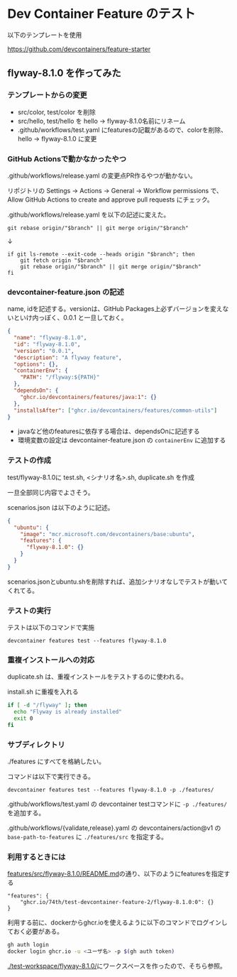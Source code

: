 # Dev Container Feature のテスト

以下のテンプレートを使用

https://github.com/devcontainers/feature-starter

## flyway-8.1.0 を作ってみた

### テンプレートからの変更

- src/color, test/color を削除
- src/hello, test/hello を hello -> flyway-8.1.0名前にリネーム
- .github/workflows/test.yaml にfeaturesの記載があるので、colorを削除、hello -> flyway-8.1.0 に変更

### GitHub Actionsで動かなかったやつ

.github/workflows/release.yaml の変更点PR作るやつが動かない。

リポジトリの Settings -> Actions -> General -> Workflow permissions で、
Allow GitHub Actions to create and approve pull requests にチェック。

.github/workflows/release.yaml を以下の記述に変えた。

```
git rebase origin/"$branch" || git merge origin/"$branch"
```

↓

```
if git ls-remote --exit-code --heads origin "$branch"; then
    git fetch origin "$branch"
    git rebase origin/"$branch" || git merge origin/"$branch"
fi
```

### devcontainer-feature.json の記述

name, idを記述する。versionは、GitHub Packages上必ずバージョンを変えないといけ内っぽく、0.0.1 と一旦しておく。

```json
{
  "name": "flyway-8.1.0",
  "id": "flyway-8.1.0",
  "version": "0.0.1",
  "description": "A flyway feature",
  "options": {},
  "containerEnv": {
    "PATH": "/flyway:${PATH}"
  },
  "dependsOn": {
    "ghcr.io/devcontainers/features/java:1": {}
  },
  "installsAfter": ["ghcr.io/devcontainers/features/common-utils"]
}
```

- javaなど他のfeaturesに依存する場合は、dependsOnに記述する
- 環境変数の設定は devcontainer-feature.json の `containerEnv` に追加する

### テストの作成

test/flyway-8.1.0に test.sh, <シナリオ名>.sh, duplicate.sh を作成

一旦全部同じ内容でよさそう。

scenarios.json は以下のように記述。

```json
{
  "ubuntu": {
    "image": "mcr.microsoft.com/devcontainers/base:ubuntu",
    "features": {
      "flyway-8.1.0": {}
    }
  }
}
```

scenarios.jsonとubuntu.shを削除すれば、追加シナリオなしでテストが動いてくれてる。

### テストの実行

テストは以下のコマンドで実施

```
devcontainer features test --features flyway-8.1.0
```

### 重複インストールへの対応

duplicate.sh は、重複インストールをテストするのに使われる。

install.sh に重複を入れる

```bash
if [ -d "/flyway" ]; then
  echo "Flyway is already installed"
  exit 0
fi
```

### サブディレクトリ

./features にすべてを格納したい。

コマンドは以下で実行できる。

```
devcontainer features test --features flyway-8.1.0 -p ./features/
```

.github/workflows/test.yaml の devcontainer testコマンドに `-p ./features/` を追加する。

.github/workflows/{validate,release}.yaml の devcontainers/action@v1 の `base-path-to-features` に `./features/src` を指定する。

### 利用するときには

[features/src/flyway-8.1.0/README.md](features/src/flyway-8.1.0/README.md)の通り、以下のようにfeaturesを指定する

```
"features": {
    "ghcr.io/74th/test-devcontainer-feature-2/flyway-8.1.0:0": {}
}
```

利用する前に、dockerからghcr.ioを使えるように以下のコマンドでログインしておく必要がある。

```bash
gh auth login
docker login ghcr.io -u <ユーザ名> -p $(gh auth token)
```

[./test-workspace/flyway-8.1.0/](./test-workspace/flyway-8.1.0/)にワークスペースを作ったので、そちら参照。
